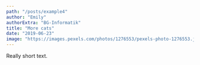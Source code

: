 ```yaml
---
path: "/posts/example4"
author: "Emily"
authorExtra: "BG-Informatik"
title: "More cats"
date: "2019-06-23"
image: "https://images.pexels.com/photos/1276553/pexels-photo-1276553.jpeg?auto=compress&cs=tinysrgb&dpr=2&h=750&w=1260"
---
```


Really short text.

